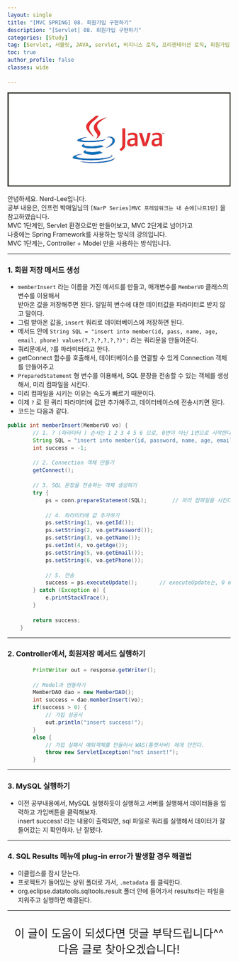 ```yaml
---
layout: single
title: "[MVC SPRING] 08. 회원가입 구현하기"
description: "[Servlet] 08. 회원가입 구현하기"
categories: [Study]
tag: [Servlet, 서블릿, JAVA, servlet, 비지니스 로직, 프리젠테이션 로직, 회원가입, 서블릿 회원가입]
toc: true
author_profile: false
classes: wide

---
```


![](/assets/img/etc/java.jpg)

안녕하세요. Nerd-Lee입니다.<br>
공부 내용은, 인프런 박매일님의
`[NarP Series]MVC 프레임워크는 내 손에[나프1탄]` 을 참고하였습니다.<br>
MVC 1단계인, Servlet 환경으로만 만들어보고, MVC 2단계로 넘어가고<br>
나중에는 Spring Framework를 사용하는 방식의 강의입니다.<br>
MVC 1단계는, Controller + Model 만을 사용하는 방식입니다.

---

### 1. 회원 저장 메서드 생성

- `memberInsert` 라는 이름을 가진 메서드를 만들고, 매개변수를 `MemberVO` 클래스의 변수를 이용해서<br>
받아온 값을 저장해주면 된다. 일일히 변수에 대한 데이터값을 파라미터로 받지 않고 말이다.<br>
- 그럼 받아온 값을, `insert` 쿼리로 데이터베이스에 저장하면 된다.<br>
- 메서드 안에 `String SQL = "insert into member(id, pass, name, age, email, phone) values(?,?,?,?,?,?)";` 라는 쿼리문을 만들어준다.<br>
- 쿼리문에서, `?`를 파라미터라고 한다.<br>
- getConnect 함수를 호출해서, 데이터베이스를 연결할 수 있게 Connection 객체를 만들어주고<br>
- `PreparedStatement` 형 변수를 이용해서, SQL 문장을 전송할 수 있는 객체를 생성해서, 미리 컴파일을 시킨다.<br>
- 미리 컴파일을 시키는 이유는 속도가 빠르기 때문이다.<br>
- 이제 `?` 로 된 쿼리 파라미터에 값만 추가해주고, 데이터베이스에 전송시키면 된다.
- 코드는 다음과 같다.

```java
public int memberInsert(MemberVO vo) {
		// 1. ? (파라미터 ) 순서는 1 2 3 4 5 6 으로, 0번이 아닌 1번으로 시작한다.
		String SQL = "insert into member(id, password, name, age, email, phone) values(?,?,?,?,?,?)";
		int success = -1;
		
		// 2. Connection 객체 만들기
		getConnect();
		
		// 3. SQL 문장을 전송하는 객체 생성하기
		try {
			ps = conn.prepareStatement(SQL);		// 미리 컴파일을 시킨다. ( 속도가 빠르다. )
			
			// 4. 파라미터에 값 추가하기
			ps.setString(1, vo.getId());
			ps.setString(2, vo.getPassword());
			ps.setString(3, vo.getName());
			ps.setInt(4, vo.getAge());
			ps.setString(5, vo.getEmail());
			ps.setString(6, vo.getPhone());
			
			// 5. 전송
			success = ps.executeUpdate();		// executeUpdate는, 0 or 1이 반환되는데. 반환 값이 0이면 전송이 실패된것이고 1이면 전송이 잘 된 것으로 처리가 된다.
		} catch (Exception e) {
			e.printStackTrace();
		}
		
		return success;
	}
```

---

### 2. Controller에서, 회원저장 메서드 실행하기

```java
		PrintWriter out = response.getWriter();
		
		// Model과 연동하기
		MemberDAO dao = new MemberDAO();
		int success = dao.memberInsert(vo);
		if(success > 0) {
			// 가입 성공시
			out.println("insert success!");
		}
		else {
			// 가입 실패시 예외객체를 만들어서 WAS(톰캣서버) 에게 던진다.
			throw new ServletException("not insert!");
		}
```

---

### 3. MySQL 실행하기

- 이전 공부내용에서, MySQL 실행하듯이 실행하고 서버를 실행해서 데이터들을 입력하고 가입버튼을 클릭해보자.<br>
insert success! 라는 내용이 출력되면, sql 파일로 쿼리를 실행해서 데이터가 잘 들어갔는 지 확인하자. 난 잘됐다.<br>

---

### 4. SQL Results 메뉴에 plug-in error가 발생할 경우 해결법

- 이클립스를 잠시 닫는다.<br>
- 프로젝트가 들어있는 상위 폴더로 가서, `.metadata` 를 클릭한다.
- org.eclipse.datatools.sqltools.result 폴더 안에 들어가서 results라는 파일을 지워주고 실행하면 해결된다.

---

<br>

<div style="font-size:25px; text-align:center">
이 글이 도움이 되셨다면 댓글 부탁드립니다^^<br>
다음 글로 찾아오겠습니다!

</div>
